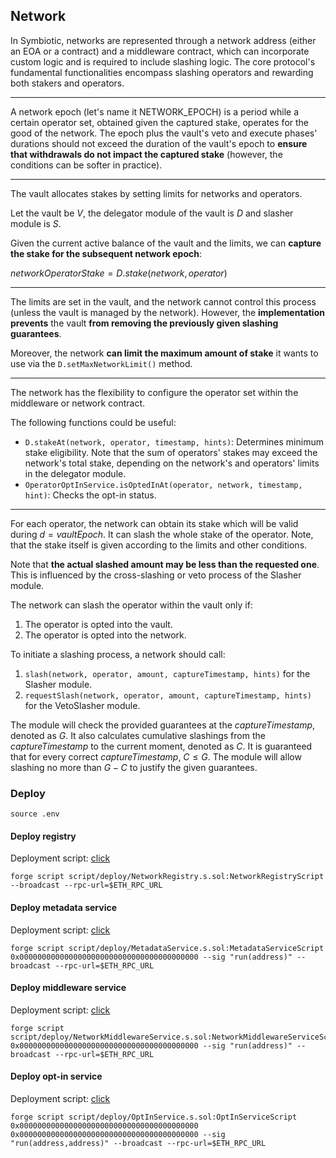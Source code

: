 ## Network

In Symbiotic, networks are represented through a network address (either an EOA or a contract) and a middleware contract, which can incorporate custom logic and is required to include slashing logic. The core protocol's fundamental functionalities encompass slashing operators and rewarding both stakers and operators.

---

A network epoch (let's name it $`\text{NETWORK\_EPOCH}`$) is a period while a certain operator set, obtained given the captured stake, operates for the good of the network. The epoch plus the vault's veto and execute phases' durations should not exceed the duration of the vault's epoch to **ensure that withdrawals do not impact the captured stake** (however, the conditions can be softer in practice).

---

The vault allocates stakes by setting limits for networks and operators.

Let the vault be $V$, the delegator module of the vault is $D$ and slasher module is $S$.

Given the current $\text{active}$ balance of the vault and the limits, we can **capture the stake for the subsequent network epoch**:

$networkOperatorStake = D.stake(network, operator)$

---

The limits are set in the vault, and the network cannot control this process (unless the vault is managed by the network). However, the **implementation prevents** the vault **from removing the previously given slashing guarantees**.

Moreover, the network **can limit the maximum amount of stake** it wants to use via the `D.setMaxNetworkLimit()` method.

---

The network has the flexibility to configure the operator set within the middleware or network contract.

The following functions could be useful:

- `D.stakeAt(network, operator, timestamp, hints)`: Determines minimum stake eligibility. Note that the sum of operators' stakes may exceed the network's total stake, depending on the network's and operators' limits in the delegator module.
- `OperatorOptInService.isOptedInAt(operator, network, timestamp, hint)`: Checks the opt-in status.

---

For each operator, the network can obtain its stake which will be valid during $d = vaultEpoch$. It can slash the whole stake of the operator. Note, that the stake itself is given according to the limits and other conditions.

Note that **the actual slashed amount may be less than the requested one**. This is influenced by the cross-slashing or veto process of the Slasher module.

The network can slash the operator within the vault only if:

1. The operator is opted into the vault.
2. The operator is opted into the network.

To initiate a slashing process, a network should call:

1. `slash(network, operator, amount, captureTimestamp, hints)` for the Slasher module.
2. `requestSlash(network, operator, amount, captureTimestamp, hints)` for the VetoSlasher module.

The module will check the provided guarantees at the $captureTimestamp$, denoted as $G$. It also calculates cumulative slashings from the $captureTimestamp$ to the current moment, denoted as $C$. It is guaranteed that for every correct $captureTimestamp$, $C \leq G$. The module will allow slashing no more than $G - C$ to justify the given guarantees.

### Deploy

```shell
source .env
```

#### Deploy registry

Deployment script: [click](../script/deploy/NetworkRegistry.s.sol)

```shell
forge script script/deploy/NetworkRegistry.s.sol:NetworkRegistryScript --broadcast --rpc-url=$ETH_RPC_URL
```

#### Deploy metadata service

Deployment script: [click](../script/deploy/MetadataService.s.sol)

```shell
forge script script/deploy/MetadataService.s.sol:MetadataServiceScript 0x0000000000000000000000000000000000000000 --sig "run(address)" --broadcast --rpc-url=$ETH_RPC_URL
```

#### Deploy middleware service

Deployment script: [click](../script/deploy/NetworkMiddlewareService.s.sol)

```shell
forge script script/deploy/NetworkMiddlewareService.s.sol:NetworkMiddlewareServiceScript 0x0000000000000000000000000000000000000000 --sig "run(address)" --broadcast --rpc-url=$ETH_RPC_URL
```

#### Deploy opt-in service

Deployment script: [click](../script/deploy/OptInService.s.sol)

```shell
forge script script/deploy/OptInService.s.sol:OptInServiceScript 0x0000000000000000000000000000000000000000 0x0000000000000000000000000000000000000000 --sig "run(address,address)" --broadcast --rpc-url=$ETH_RPC_URL
```
